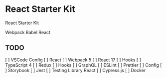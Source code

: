 # React Starter Kit

React Starter Kit

Webpack
Babel
React

## TODO

[ ] VSCode Config
[ ] React
  [ ] Webpack 5
[ ] React 17
	[ ] Hooks
[ ] TypeScript 4
[ ] Redux
	[ ] Hooks
[ ] GraphQL
[ ] ESLint
[ ] Prettier
  [ ] Config
[ ] Storybook
[ ] Jest
[ ] Testing Library React
[ ] Cypress.js
[ ] Docker
